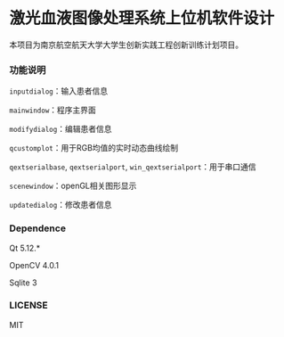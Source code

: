 # 激光血液图像处理系统上位机软件设计

本项目为南京航空航天大学大学生创新实践工程创新训练计划项目。



### 功能说明

`inputdialog`：输入患者信息

`mainwindow`：程序主界面

`modifydialog`：编辑患者信息

`qcustomplot`：用于RGB均值的实时动态曲线绘制

`qextserialbase`, `qextserialport`, `win_qextserialport`：用于串口通信

`scenewindow`：openGL相关图形显示

`updatedialog`：修改患者信息




### Dependence

Qt 5.12.*

OpenCV 4.0.1

Sqlite 3



### LICENSE

MIT
